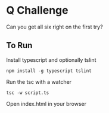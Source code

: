 # Q Challenge

Can you get all six right on the first try?

## To Run

Install typescript and optionally tslint

`npm install -g typescript tslint`

Run the tsc with a watcher

`tsc -w script.ts`

Open index.html in your browser
